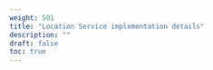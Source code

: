 ```yaml
---
weight: 501
title: "Location Service implementation details"
description: ""
draft: false
toc: true
---
```

